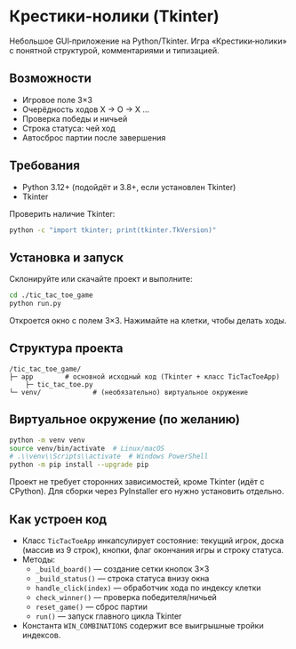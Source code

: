 # Крестики‑нолики (Tkinter)

Небольшое GUI‑приложение на Python/Tkinter. Игра «Крестики‑нолики» с понятной структурой, комментариями и типизацией.

## Возможности
- Игровое поле 3×3
- Очерёдность ходов X → O → X …
- Проверка победы и ничьей
- Строка статуса: чей ход
- Автосброс партии после завершения

## Требования
- Python 3.12+ (подойдёт и 3.8+, если установлен Tkinter)
- Tkinter

Проверить наличие Tkinter:
```bash
python -c "import tkinter; print(tkinter.TkVersion)"
```

## Установка и запуск
Склонируйте или скачайте проект и выполните:
```bash
cd ./tic_tac_toe_game
python run.py
```

Откроется окно с полем 3×3. Нажимайте на клетки, чтобы делать ходы.

## Структура проекта
```text
/tic_tac_toe_game/
├─ app        # основной исходный код (Tkinter + класс TicTacToeApp)
    ├─ tic_tac_toe.py
└─ venv/             # (необязательно) виртуальное окружение
```

## Виртуальное окружение (по желанию)
```bash
python -m venv venv
source venv/bin/activate  # Linux/macOS
# .\\venv\\Scripts\\activate  # Windows PowerShell
python -m pip install --upgrade pip
```

Проект не требует сторонних зависимостей, кроме Tkinter (идёт с CPython). Для сборки через PyInstaller его нужно установить отдельно.

## Как устроен код
- Класс `TicTacToeApp` инкапсулирует состояние: текущий игрок, доска (массив из 9 строк), кнопки, флаг окончания игры и строку статуса.
- Методы:
  - `_build_board()` — создание сетки кнопок 3×3
  - `_build_status()` — строка статуса внизу окна
  - `handle_click(index)` — обработчик хода по индексу клетки
  - `check_winner()` — проверка победителя/ничьей
  - `reset_game()` — сброс партии
  - `run()` — запуск главного цикла Tkinter
- Константа `WIN_COMBINATIONS` содержит все выигрышные тройки индексов.

